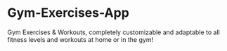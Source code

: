 # Gym-Exercises-App
Gym Exercises &amp; Workouts, completely customizable and adaptable to all fitness levels and workouts at home or in the gym!
